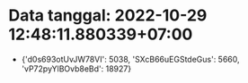# Data tanggal: 2022-10-29 12:48:11.880339+07:00

* {'d0s693otUvJW78VI': 5038, 'SXcB66uEGStdeGus': 5660, 'vP72pyYlBOvb8eBd': 18927}
